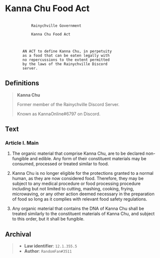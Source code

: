 # Kanna Chu Food Act
```

            Rainychville Government

            Kanna Chu Food Act

        

        AN ACT to define Kanna Chu, in perpetuity
        as a food that can be eaten legally with
        no repercussions to the extent permitted
        by the laws of the Rainychville Discord
        server.

```


## Definitions

> **Kanna Chu**
>
> Former member of the Rainychville Discord Server.
>
> Known as KannaOnline#6797 on Discord.
>



## Text

### Article I. Main

1. The organic material that comprise Kanna Chu, are to be
declared non-fungible and edible. Any form of their constituent
materials may be consumed, processed or treated similar to food.

2. Kanna Chu is no longer eligible for the protections granted to
a normal human, as they are now considered food. Therefore, they may
be subject to any medical procedure or food processing procedure
including but not limited to cutting, mashing, cooking, frying,
microwaving, or any other action deemed necessary in the preparation
of food so long as it complies with relevant food safety regulations.

3. Any organic material that contains the DNA of Kanna Chu shall
be treated similarly to the constituent materials of Kanna Chu, and
subject to this order, but it shall be fungible.

## Archival
>
> - **Law identifier**: `12.1.355.5`
> - **Author**: `RandomFan#3511`
>